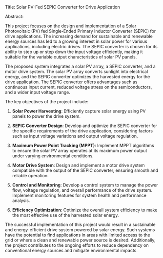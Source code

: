 Title: Solar PV-Fed SEPIC Converter for Drive Application

Abstract:

This project focuses on the design and implementation of a Solar Photovoltaic (PV) fed Single-Ended Primary Inductor Converter (SEPIC) for drive applications. The increasing demand for sustainable and renewable energy sources has led to a growing interest in solar power for various applications, including electric drives. The SEPIC converter is chosen for its ability to step up or step down the input voltage efficiently, making it suitable for the variable output characteristics of solar PV panels.

The proposed system integrates a solar PV array, a SEPIC converter, and a motor drive system. The solar PV array converts sunlight into electrical energy, and the SEPIC converter optimizes the harvested energy for the drive application. The SEPIC converter offers advantages such as continuous input current, reduced voltage stress on the semiconductors, and a wider input voltage range.

The key objectives of the project include:

1. **Solar Power Harvesting**: Efficiently capture solar energy using PV panels to power the drive system.

2. **SEPIC Converter Design**: Develop and optimize the SEPIC converter for the specific requirements of the drive application, considering factors such as input voltage variations and output voltage regulation.

3. **Maximum Power Point Tracking (MPPT)**: Implement MPPT algorithms to ensure the solar PV array operates at its maximum power output under varying environmental conditions.

4. **Motor Drive System**: Design and implement a motor drive system compatible with the output of the SEPIC converter, ensuring smooth and reliable operation.

5. **Control and Monitoring**: Develop a control system to manage the power flow, voltage regulation, and overall performance of the drive system. Implement monitoring features for system health and performance analysis.

6. **Efficiency Optimization**: Optimize the overall system efficiency to make the most effective use of the harvested solar energy.

The successful implementation of this project would result in a sustainable and energy-efficient drive system powered by solar energy. Such systems have the potential to find applications in areas with limited access to the grid or where a clean and renewable power source is desired. Additionally, the project contributes to the ongoing efforts to reduce dependency on conventional energy sources and mitigate environmental impacts.
